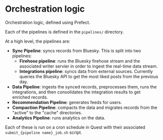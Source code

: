 # Orchestration logic

Orchestration logic, defined using Prefect.

Each of the pipelines is defined in the `pipelines/` directory.

At a high level, the pipelines are:

- **Sync Pipeline**: syncs records from Bluesky. This is split into two pipelines:
    - **Firehose pipeline**: runs the Bluesky firehose stream and the associated writer servier in order to ingest the real-time data stream.
    - **Integrations pipeline**: syncs data from external sources. Currently queries the Bluesky API to get the most liked posts from the previous day.
- **Data Pipeline**: ingests the synced records, preprocesses them, runs the integrations, and then consolidates the integration results to get enriched records.
- **Recommendation Pipeline**: generates feeds for users.
- **Compaction Pipeline**: compacts the data and migrates records from the "active" to the "cache" directories.
- **Analytics Pipeline**: runs analytics on the data.

Each of these is run on a cron schedule in Quest with their associated `submit_{pipeline name}_job.sh` script.
